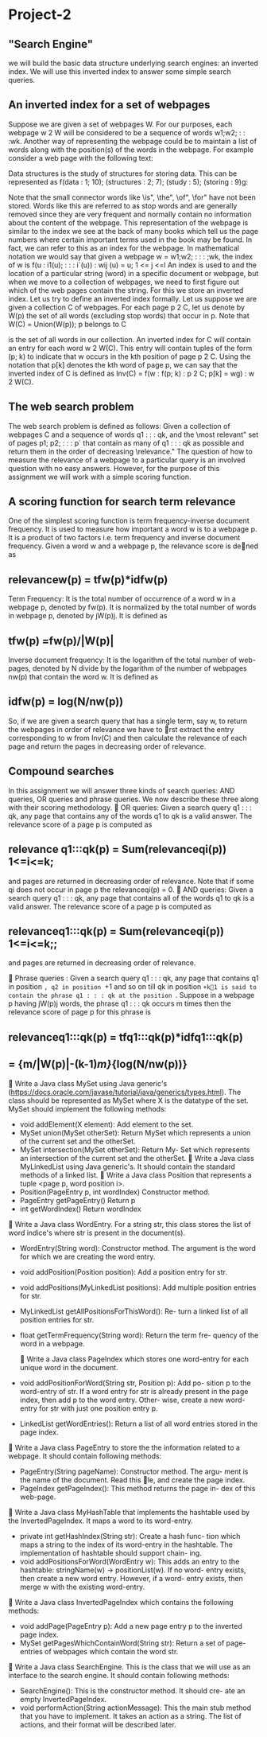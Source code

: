 # Project-2
##  "Search Engine"


we will build the basic data structure underlying search
engines: an inverted index. We will use this inverted index to answer some
simple search queries.

##  An inverted index for a set of webpages
Suppose we are given a set of webpages W. For our purposes, each webpage
w 2 W will be considered to be a sequence of words w1;w2; : : :wk. Another
way of representing the webpage could be to maintain a list of words along
with the position(s) of the words in the webpage. For example consider a
web page with the following text:

Data structures is the study of structures for storing data.
This can be represented as
f(data : 1; 10); (structures : 2; 7); (study : 5); (storing : 9)g:

Note that the small connector words like \is", \the", \of", \for" have not
been stored. Words like this are referred to as stop words and are generally
removed since they are very frequent and normally contain no information
about the content of the webpage.
This representation of the webpage is similar to the index we see at the
back of many books which tell us the page numbers where certain important
terms used in the book may be found. In fact, we can refer to this as an
index for the webpage. In mathematical notation we would say that given a
webpage w = w1;w2; : : : ;wk, the index of w is
f(u : i1(u); : : : i`(u)) : wij (u) = u; 1 <= j <=l
An index is used to and the location of a particular string (word) in a
specific document or webpage, but when we move to a collection of webpages,
we need to first figure out which of the web pages contain the string. For this
we store an inverted index. Let us try to define an inverted index formally.
Let us suppose we are given a collection C of webpages. For each page
p 2 C, let us denote by W(p) the set of all words (excluding stop words)
that occur in p. Note that
                        W(C) = Union(W(p)); p belongs to C
                        
  is the set of all words in our collection.
An inverted index for C will contain an entry for each word w 2 W(C).
This entry will contain tuples of the form (p; k) to indicate that w occurs in
the kth position of page p 2 C. Using the notation that p[k] denotes the kth
word of page p, we can say that the inverted index of C is defined as
Inv(C) = f(w : f(p; k) : p 2 C; p[k] = wg) : w 2 W(C).

##  The web search problem
The web search problem is defined as follows:
Given a collection of webpages C and a sequence of words q1 : : : qk,
and the \most relevant" set of pages p1; p2; : : : p` that contain
as many of q1 : : : qk as possible and return them in the order of
decreasing \relevance."
The question of how to measure the relevance of a webpage to a particular
query is an involved question with no easy answers. However, for the purpose
of this assignment we will work with a simple scoring function.

##   A scoring function for search term relevance
One of the simplest scoring function is term frequency-inverse document
frequency. It is used to measure how important a word w is to a webpage
p. It is a product of two factors i.e. term frequency and inverse document
frequency. Given a word w and a webpage p, the relevance score is dened
as
##        relevancew(p) = tfw(p)*idfw(p)

Term Frequency: It is the total number of occurrence of a word w in a
webpage p, denoted by fw(p). It is normalized by the total number of words
in webpage p, denoted by jW(p)j. It is defined as
##                 tfw(p) =fw(p)/|W(p)|
Inverse document frequency: It is the logarithm of the total number of web-
pages, denoted by N divide by the logarithm of the number of webpages
nw(p) that contain the word w. It is defined as
##                 idfw(p) = log(N/nw(p))

So, if we are given a search query that has a single term, say w, to
return the webpages in order of relevance we have to rst extract the entry
corresponding to w from Inv(C) and then calculate the relevance of each page
and return the pages in decreasing order of relevance.

##  Compound searches
In this assignment we will answer three kinds of search queries: AND queries,
OR queries and phrase queries. We now describe these three along with their
scoring methodology.
 OR queries: Given a search query q1 : : : qk, any page that contains any
of the words q1 to qk is a valid answer. The relevance score of a page p
is computed as
##      relevance q1:::qk(p) = Sum(relevanceqi(p))   1<=i<=k;
and pages are returned in decreasing order of relevance. Note that if
some qi does not occur in page p the relevanceqi(p) = 0.
 AND queries: Given a search query q1 : : : qk, any page that contains
all of the words q1 to qk is a valid answer. The relevance score of a page
p is computed as
##       relevanceq1:::qk(p) = Sum(relevanceqi(p))     1<=i<=k;;
and pages are returned in decreasing order of relevance.

 Phrase queries : Given a search query q1 : : : qk, any page that contains
q1 in position `, q2 in position `+1 and so on till qk in position `+k􀀀1
is said to contain the phrase q1 : : : qk at the position `. Suppose in a
webpage p having jW(p)j words, the phrase q1 : : : qk occurs m times
then the relevance score of page p for this phrase is
##   relevanceq1:::qk(p) = tfq1:::qk(p)*idfq1:::qk(p)
                     
##                    =    {m/|W(p)|-(k-1)*m}*{log(N/nw(p))}



 Write a Java class MySet using Java generic's
(https://docs.oracle.com/javase/tutorial/java/generics/types.html).
The class should be represented as MySet<X> where X is the datatype
of the set. MySet should implement the following methods:
- void addElement(X element): Add element to the set.
- MySet<X> union(MySet<X> otherSet): Return MySet which
represents a union of the current set and the otherSet.
- MySet<X> intersection(MySet<X> otherSet): Return My-
Set which represents an intersection of the current set and the
otherSet.
 Write a Java class MyLinkedList using Java generic's. It should contain
the standard methods of a linked list.
 Write a Java class Position that represents a tuple <page p, word
position i>.
- Position(PageEntry p, int wordIndex) Constructor method.
- PageEntry getPageEntry() Return p
- int getWordIndex() Return wordIndex
  
 Write a Java class WordEntry. For a string str, this class stores the list
of word indice's where str is present in the document(s).
  - WordEntry(String word): Constructor method. The argument
is the word for which we are creating the word entry.
- void addPosition(Position position): Add a position entry
for str.
- void addPositions(MyLinkedList<Position> positions): Add
multiple position entries for str.
- MyLinkedList<Position> getAllPositionsForThisWord(): Re-
turn a linked list of all position entries for str.
- float getTermFrequency(String word): Return the term fre-
quency of the word in a webpage.
  
   Write a Java class PageIndex which stores one word-entry for each
unique word in the document.
- void addPositionForWord(String str, Position p): Add po-
sition p to the word-entry of str. If a word entry for str is already
present in the page index, then add p to the word entry. Other-
wise, create a new word-entry for str with just one position entry
p.
- LinkedList<WordEntry> getWordEntries(): Return a list of
all word entries stored in the page index.
  
 Write a Java class PageEntry to store the the information related to a
webpage. It should contain following methods:
- PageEntry(String pageName): Constructor method. The argu-
ment is the name of the document. Read this le, and create the
page index.
- PageIndex getPageIndex(): This method returns the page in-
dex of this web-page.

 Write a Java class MyHashTable that implements the hashtable used
by the InvertedPageIndex. It maps a word to its word-entry.
- private int getHashIndex(String str): Create a hash func-
tion which maps a string to the index of its word-entry in the
hashtable. The implementation of hashtable should support chain-
ing.
- void addPositionsForWord(WordEntry w): This adds an entry
to the hashtable: stringName(w) -> positionList(w). If no word-
entry exists, then create a new word entry. However, if a word-
entry exists, then merge w with the existing word-entry.

 Write a Java class InvertedPageIndex which contains the following
methods:
- void addPage(PageEntry p): Add a new page entry p to the
inverted page index.
- MySet<PageEntry> getPagesWhichContainWord(String str):
Return a set of page-entries of webpages which contain the word
str.
  
 Write a Java class SearchEngine. This is the class that we will use as
an interface to the search engine. It should contain following methods:
- SearchEngine(): This is the constructor method. It should cre-
ate an empty InvertedPageIndex.
- void performAction(String actionMessage): This the main
stub method that you have to implement. It takes an action as
a string. The list of actions, and their format will be described
later.
